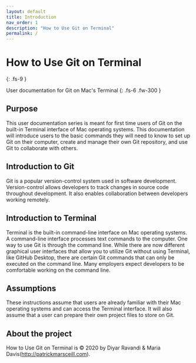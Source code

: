 ```yaml
---
layout: default
title: Introduction
nav_order: 1
description: "How to Use Git on Terminal"
permalink: /
---
```


# How to Use Git on Terminal
{: .fs-9 }

User documentation for Git on Mac's Terminal
{: .fs-6 .fw-300 }

## Purpose

This user documentation series is meant for first time users of Git on the built-in Terminal interface of Mac operating systems. This documentation will introduce users to the basic commands they will need to know to set up Git on their computer, create and manage their own Git repository, and use Git to collaborate with others.

## Introduction to Git

Git is a popular version-control system used in software development. Version-control allows  developers to track changes in source code throughout development. It also enables collaboration between developers working remotely. 

## Introduction to Terminal

Terminal is the built-in command-line interface on Mac operating systems. A command-line interface processes text commands to the computer. One way to use Git is through the command line. While there are now different graphical user interfaces that allow you to utilize Git without using Terminal, like GitHub Desktop, there are certain Git commands that can only be executed on the command line. Many employers expect developers to be comfortable working on the command line.

## Assumptions

These instructions assume that users are already familiar with their Mac operating systems and can access the Terminal interface. It will also assume that a user can prepare their own project files to store on Git.

## About the project

How to Use Git on Terminal is &copy; 2020 by Diyar Ravandi & Maria Davis(http://patrickmarsceill.com).
